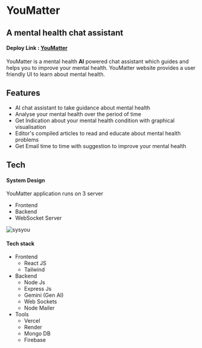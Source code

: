 # YouMatter
## A mental health chat assistant

#### Deploy Link : [YouMatter](https://youmatter-1.vercel.app/)

YouMatter is a mental health **AI** powered chat assistant which guides and helps you to improve your mental health.
YouMatter website provides a user friendly UI to learn about mental health.

## Features

- AI chat assistant to take guidance about mental health
- Analyse your mental health over the period of time
- Get Indication about your mental health condition with graphical visualisation
- Editor's compiled articles to read and educate about mental health problems
- Get Email time to time with suggestion to improve your mental health



## Tech

#### System Design
YouMatter application runs on 3 server
- Frontend
- Backend
- WebSocket Server
  
![sysyou](https://github.com/nikhilgb0110/Youmatter/assets/126336384/f6a75541-20f1-435a-bb6d-023b747288ed)


#### Tech stack
- Frontend
  - React JS
  - Tailwind
- Backend
  - Node Js
  - Express Js
  - Gemini (Gen AI)
  - Web Sockets
  - Node Mailer
- Tools
  - Vercel
  - Render
  - Mongo DB
  - Firebase
